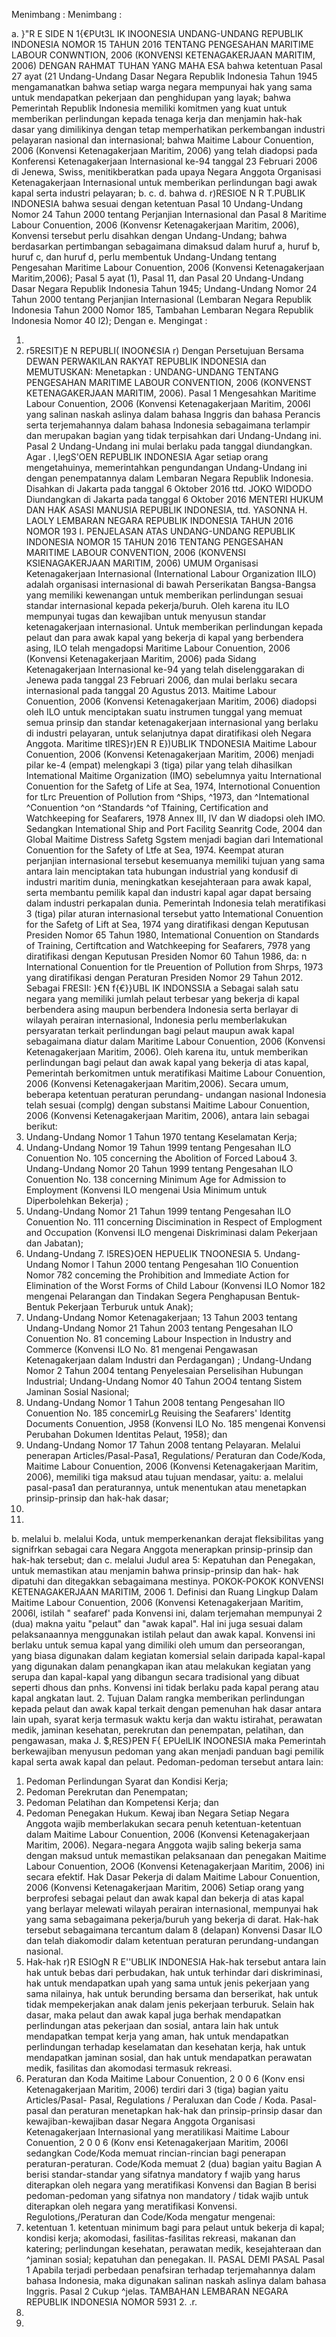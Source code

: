  Menimbang :
Menimbang :

a. }"R E SIDE N 1{€PUt3L IK INOONESIA UNDANG-UNDANG REPUBLIK INDONESIA NOMOR 15 TAHUN 2016 TENTANG PENGESAHAN MARITIME LABOUR CONWNTION, 2006 (KONVENSI KETENAGAKERJAAN MARITIM, 2006)
DENGAN RAHMAT TUHAN YANG MAHA ESA bahwa ketentuan Pasal 27 ayat (21 Undang-Undang Dasar Negara Republik Indonesia Tahun 1945 mengamanatkan bahwa setiap warga negara mempunyai hak yang sama untuk mendapatkan pekerjaan dan penghidupan yang layak; bahwa Pemerintah Republik Indonesia memiliki komitmen yang kuat untuk memberikan perlindungan kepada tenaga kerja dan menjamin hak-hak dasar yang dimilikinya dengan tetap memperhatikan perkembangan industri pelayaran nasional dan internasional; bahwa Maitime Labour Conuention, 2006 (Konvensi Ketenagakerjaan Maritim, 2006) yang telah diadopsi pada Konferensi Ketenagakerjaan Internasional ke-94 tanggal 23 Februari 2006 di Jenewa, Swiss, menitikberatkan pada upaya Negara Anggota Organisasi Ketenagakerjaan Internasional untuk memberikan perlindungan bagi awak kapal serta industri pelayaran;
b.
c.
d. bahwa d. r)RESIOE N R T.PUBLIK INDONESIA bahwa sesuai dengan ketentuan Pasal 10 Undang-Undang Nomor 24 Tahun 2000 tentang Perjanjian Internasional dan Pasal 8 Maritime Labour Conuention, 2006 (Konvensr Ketenagakerjaan Maritim, 2006), Konvensi tersebut perlu disahkan dengan Undang-Undang; bahwa berdasarkan pertimbangan sebagaimana dimaksud dalam huruf a, huruf b, huruf c, dan huruf d, perlu membentuk Undang-Undang tentang Pengesahan Maritime Labour Conuention, 2006 (Konvensi Ketenagakerjaan Maritim,2006); Pasal 5 ayat (1), Pasal 11, dan Pasal 20 Undang-Undang Dasar Negara Republik Indonesia Tahun 1945; Undang-Undang Nomor 24 Tahun 2000 tentang Perjanjian Internasional (Lembaran Negara Republik Indonesia Tahun 2000 Nomor 185, Tambahan Lembaran Negara Republik Indonesia Nomor 40 l2); Dengan e.
Mengingat :

1.
2. r5RESIT}E N REPUBLI( INOON€SIA r) Dengan Persetujuan Bersama DEWAN PERWAKILAN RAKYAT REPUBLIK INDONESIA dan
MEMUTUSKAN:
 Menetapkan : UNDANG-UNDANG TENTANG PENGESAHAN MARITIME LABOUR CONVENTION, 2006 (KONVENST KETENAGAKERJAAN MARITIM, 2006).
Pasal 1
Mengesahkan Maritime Labour Conuention, 2O06 (Konvensi Ketenagakerjaan Maritim, 2006l yang salinan naskah aslinya dalam bahasa Inggris dan bahasa Perancis serta terjemahannya dalam bahasa Indonesia sebagaimana terlampir dan merupakan bagian yang tidak terpisahkan dari Undang-Undang ini.
Pasal 2
Undang-Undang ini mulai berlaku pada tanggal diundangkan. Agar . l,legS'OEN REPUBLIK INDONESIA
Agar setiap orang mengetahuinya, memerintahkan pengundangan Undang-Undang ini dengan penempatannya dalam Lembaran Negara Republik Indonesia. Disahkan di Jakarta pada tanggal 6 Oktober 2016 ttd. JOKO WIDODO Diundangkan di Jakarta pada tanggal 6 Oktober 2016 MENTERI HUKUM DAN HAK ASASI MANUSIA REPUBLIK INDONESIA, ttd. YASONNA H. LAOLY LEMBARAN NEGARA REPUBLIK INDONESIA TAHUN 2016 NOMOR 193 I. PENJELASAN ATAS UNDANG-UNDANG REPUBLIK INDONESIA NOMOR 15 TAHUN 2016 TENTANG PENGESAHAN MARITIME LABOUR CONVENTION, 2006 (KONVENSI KSIENAGAKERJAAN MARITIM, 2006) UMUM Organisasi Ketenagakerjaan Internasional (International Labour Organization IILO) adalah organisasi internasional di bawah Perserikatan Bangsa-Bangsa yang memiliki kewenangan untuk memberikan perlindungan sesuai standar internasional kepada pekerja/buruh. Oleh karena itu ILO mempunyai tugas dan kewajiban untuk menyusun standar ketenagakerjaan internasional. Untuk memberikan perlindungan kepada pelaut dan para awak kapal yang bekerja di kapal yang berbendera asing, ILO telah mengadopsi Maritime Labour Conuention, 2006 (Konvensi Ketenagakerjaan Maritim, 2006) pada Sidang Ketenagakerjaan Internasional ke-94 yang telah diselenggarakan di Jenewa pada tanggal 23 Februari 2006, dan mulai berlaku secara internasional pada tanggal 20 Agustus 2013. Maitime Labour Conuention, 2006 (Konvensi Ketenagakerjaan Maritim, 2006) diadopsi oleh ILO untuk menciptakan suatu instrumen tunggal yang memuat semua prinsip dan standar ketenagakerjaan internasional yang berlaku di industri pelayaran, untuk selanjutnya dapat diratifikasi oleh Negara Anggota. Maritime tlRES}r)EN R E})UBLIK TNDONESIA Maitime Labour Conuention, 2006 (Konvensi Ketenagakerjaan Maritim, 2006) menjadi pilar ke-4 (empat) melengkapi 3 (tiga) pilar yang telah dihasilkan Intemational Maitime Organization (IMO) sebelumnya yaitu International Conuention for the Safetg of Life at Sea, 1974, Internotional Conuention for tLrc Preuention of Pollution from ^Ships, ^1973, dan ^Intemational ^Conuention ^on ^Standards ^of Tfaining, Certification and Watchkeeping for Seafarers, 1978 Annex III, IV dan W diadopsi oleh IMO. Sedangkan Intemational Ship and Port Facilitg Seanritg Code, 2004 dan Global Maitime Distress Safetg Sgstem menjadi bagian dari Intemational Conuention for the Safety of Ltfe at Sea, 1974. Keempat aturan perjanjian internasional tersebut kesemuanya memiliki tujuan yang sama antara lain menciptakan tata hubungan industrial yang kondusif di industri maritim dunia, meningkatkan kesejahteraan para awak kapal, serta membantu pemilik kapal dan industri kapal agar dapat bersaing dalam industri perkapalan dunia. Pemerintah Indonesia telah meratifikasi 3 (tiga) pilar aturan internasional tersebut yatto Intemational Conuention for the Safetg of Lift at Sea, 1974 yang diratifikasi dengan Keputusan Presiden Nomor 65 Tahun 1980, Intemational Conuention on Standards of Training, Certiftcation and Watchkeeping for Seafarers, 7978 yang diratifikasi dengan Keputusan Presiden Nomor 60 Tahun 1986, da: n International Conuention for tle Preuention of Pollution from Shrps, 1973 yang diratifikasi dengan Peraturan Presiden Nomor 29 Tahun 2012. Sebagai FRESII: }€N f{€}}UBL IK INDONSSIA a Sebagai salah satu negara yang memiliki jumlah pelaut terbesar yang bekerja di kapal berbendera asing maupun berbendera Indonesia serta berlayar di wilayah perairan internasional, Indonesia perlu memberlakukan persyaratan terkait perlindungan bagi pelaut maupun awak kapal sebagaimana diatur dalam Maritime Labour Conuention, 2006 (Konvensi Ketenagakerjaan Maritim, 2006). Oleh karena itu, untuk memberikan perlindungan bagi pelaut dan awak kapal yang bekerja di atas kapal, Pemerintah berkomitmen untuk meratifikasi Maitime Labour Conuention, 2006 (Konvensi Ketenagakerjaan Maritim,2006). Secara umum, beberapa ketentuan peraturan perundang- undangan nasional Indonesia telah sesuai (complg) dengan substansi Maitime Labour Conuention, 2006 (Konvensi Ketenagakerjaan Maritim, 2006), antara lain sebagai berikut:
1. Undang-Undang Nomor 1 Tahun 1970 tentang Keselamatan Kerja;
2. Undang-Undang Nomor 19 Tahun 1999 tentang Pengesahan ILO Conuention No. 105 concerning the Abolition of Forced Labou4 3. Undang-Undang Nomor 20 Tahun 1999 tentang Pengesahan ILO Conuention No. 138 concerning Minimum Age for Admission to Employment (Konvensi ILO mengenai Usia Minimum untuk Diperbolehkan Bekerja) ;
4. Undang-Undang Nomor 21 Tahun 1999 tentang Pengesahan ILO Conuention No. 111 concerning Discimination in Respect of Emplogment and Occupation (Konvensi ILO mengenai Diskriminasi dalam Pekerjaan dan Jabatan);
5. Undang-Undang 7. l5RES}OEN HEPUELIK TNOONESIA 5. Undang-Undang Nomor l Tahun 2000 tentang Pengesahan 1lO Conuention Nomor 782 conceming the Prohibition and Immediate Action for Elimination of the Worst Forms of Child Labour (Konvensi ILO Nomor 182 mengenai Pelarangan dan Tindakan Segera Penghapusan Bentuk-Bentuk Pekerjaan Terburuk untuk Anak);
6. Undang-Undang Nomor Ketenagakerjaan; 13 Tahun 2003 tentang Undang-Undang Nomor 21 Tahun 2003 tentang Pengesahan ILO Conuention No. 81 conceming Labour Inspection in Industry and Commerce (Konvensi ILO No. 81 mengenai Pengawasan Ketenagakerjaan dalam Industri dan Perdagangan) ; Undang-Undang Nomor 2 Tahun 2004 tentang Penyelesaian Perselisihan Hubungan Industrial; Undang-Undang Nomor 40 Tahun 2OO4 tentang Sistem Jaminan Sosial Nasional;
10. Undang-Undang Nomor 1 Tahun 2008 tentang Pengesahan llO Conuention No. 185 concemirLg Reuising the Seafarers' Identitg Documents Conuention, J958 (Konvensi ILO No. 185 mengenai Konvensi Perubahan Dokumen Identitas Pelaut, 1958); dan
11. Undang-Undang Nomor 17 Tahun 2008 tentang Pelayaran. Melalui penerapan Articles/Pasal-Pasa1, Regulations/ Peraturan dan Code/Koda, Maitime Labour Conuention, 2006 (Konvensi Ketenagakerjaan Maritim, 2006), memiliki tiga maksud atau tujuan mendasar, yaitu:
a. melalui pasal-pasa1 dan peraturannya, untuk menentukan atau menetapkan prinsip-prinsip dan hak-hak dasar;
8.
9.
b. melalui b. melalui Koda, untuk memperkenankan derajat fleksibilitas yang signifrkan sebagai cara Negara Anggota menerapkan prinsip-prinsip dan hak-hak tersebut; dan
c. melalui Judul area 5: Kepatuhan dan Penegakan, untuk memastikan atau menjamin bahwa prinsip-prinsip dan hak- hak dipatuhi dan ditegakkan sebagaimana mestinya. POKOK-POKOK KONVENSI KETENAGAKERJAAN MARITIM, 2006 1. Definisi dan Ruang Lingkup Dalam Maitime Labour Conuention, 2006 (Konvensi Ketenagakerjaan Maritim, 2006l, istilah " seafaref' pada Konvensi ini, dalam terjemahan mempunyai 2 (dua) makna yaitu "pelaut" dan "awak kapal". Hal ini juga sesuai dalam pelaksanaannya menggunakan istilah pelaut dan awak kapal. Konvensi ini berlaku untuk semua kapal yang dimiliki oleh umum dan perseorangan, yang biasa digunakan dalam kegiatan komersial selain daripada kapal-kapal yang digunakan dalam penangkapan ikan atau melakukan kegiatan yang serupa dan kapal-kapal yang dibangun secara tradisional yang dibuat seperti dhous dan pnhs. Konvensi ini tidak berlaku pada kapal perang atau kapal angkatan laut.
2. Tujuan Dalam rangka memberikan perlindungan kepada pelaut dan awak kapal terkait dengan pemenuhan hak dasar antara lain upah, syarat kerja termasuk waktu kerja dan waktu istirahat, perawatan medik, jaminan kesehatan, perekrutan dan penempatan, pelatihan, dan pengawasan, maka J. $,RES}PEN F{ EPUelLIK INOONESIA maka Pemerintah berkewajiban menyusun pedoman yang akan menjadi panduan bagi pemilik kapal serta awak kapal dan pelaut. Pedoman-pedoman tersebut antara lain:
1. Pedoman Perlindungan Syarat dan Kondisi Kerja;
2. Pedoman Perekrutan dan Penempatan;
3. Pedoman Pelatihan dan Kompetensi Kerja; dan
4. Pedoman Penegakan Hukum. Kewaj iban Negara Setiap Negara Anggota wajib memberlakukan secara penuh ketentuan-ketentuan dalam Maitime Labour Conuention, 2006 (Konvensi Ketenagakerjaan Maritim, 2006). Negara-negara Anggota wajib saling bekerja sama dengan maksud untuk memastikan pelaksanaan dan penegakan Maitime Labour Conuention, 2OO6 (Konvensi Ketenagakerjaan Maritim, 2006) ini secara efektif. Hak Dasar Pekerja di dalam Maitime Labour Conuention, 2006 (Konvensi Ketenagakerjaan Maritim, 2006) Setiap orang yang berprofesi sebagai pelaut dan awak kapal dan bekerja di atas kapal yang berlayar melewati wilayah perairan internasional, mempunyai hak yang sama sebagaimana pekerja/buruh yang bekerja di darat. Hak-hak tersebut sebagaimana tercantum dalam 8 (delapan) Konvensi Dasar ILO dan telah diakomodir dalam ketentuan peraturan perundang-undangan nasional.
4. Hak-hak r)R ESIOgN R E''UBLIK INDONESIA Hak-hak tersebut antara lain hak untuk bebas dari perbudakan, hak untuk terhindar dari diskriminasi, hak untuk mendapatkan upah yang sama untuk jenis pekerjaan yang sama nilainya, hak untuk berunding bersama dan berserikat, hak untuk tidak mempekerjakan anak dalam jenis pekerjaan terburuk. Selain hak dasar, maka pelaut dan awak kapal juga berhak mendapatkan perlindungan atas pekerjaan dan sosial, antara lain hak untuk mendapatkan tempat kerja yang aman, hak untuk mendapatkan perlindungan terhadap keselamatan dan kesehatan kerja, hak untuk mendapatkan jaminan sosial, dan hak untuk mendapatkan perawatan medik, fasilitas dan akomodasi termasuk rekreasi.
5. Peraturan dan Koda Maitime Labour Conuention, 2 0 0 6 (Konv ensi Ketenagakerjaan Maritim, 2006) terdiri dari 3 (tiga) bagian yaitu Articles/Pasal- Pasal, Regulations / Peraluxan dan Code / Koda. Pasal-pasal dan peraturan menetapkan hak-hak dan prinsip-prinsip dasar dan kewajiban-kewajiban dasar Negara Anggota Organisasi Ketenagakerjaan Internasional yang meratilikasi Maitime Labour Conuention, 2 0 0 6 (Konv ensi Ketenagakerjaan Maritim, 2006l sedangkan Code/Koda memuat rincian-rincian bagi penerapan peraturan-peraturan. Code/Koda memuat 2 (dua) bagian yaitu Bagian A berisi standar-standar yang sifatnya mandatory f wajib yang harus diterapkan oleh negara yang meratifikasi Konvensi dan Bagian B berisi pedoman-pedoman yang sifatnya non mandatory / tidak wajib untuk diterapkan oleh negara yang meratifikasi Konvensi. Regulotions,/Peraturan dan Code/Koda mengatur mengenai:
1. ketentuan 1. ketentuan minimum bagi para pelaut untuk bekerja di kapal; kondisi kerja; akomodasi, fasilitas-fasilitas rekreasi, makanan dan katering; perlindungan kesehatan, perawatan medik, kesejahteraan dan ^jaminan sosial; kepatuhan dan penegakan. II. PASAL DEMI PASAL
Pasal 1
Apabila terjadi perbedaan penafsiran terhadap terjemahannya dalam bahasa Indonesia, maka digunakan salinan naskah aslinya dalam bahasa Inggris.
Pasal 2
Cukup ^jelas. TAMBAHAN LEMBARAN NEGARA REPUBLIK INDONESIA NOMOR 5931 2.
.r.
4.
5.